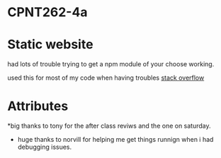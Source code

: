 # CPNT262-4a
# Static website


had lots of trouble trying to get a npm module of your choose working.

used this for most of my code when having troubles [stack overflow](https://stackoverflow.com/)



# Attributes 
*big thanks to tony for the after class reviws and the one on saturday. 
* huge thanks to norvill for helping me get things runnign when i had debugging issues. 
